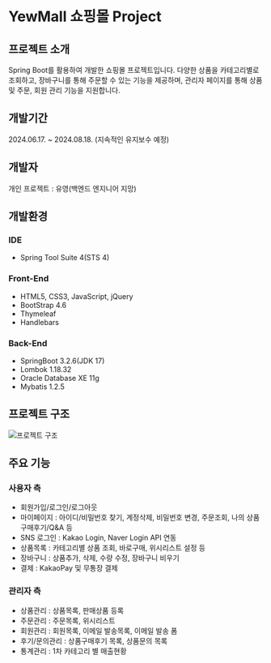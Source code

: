 # YewMall 쇼핑몰 Project


## 프로젝트 소개
Spring Boot를 활용하여 개발한 쇼핑몰 프로젝트입니다. 다양한 상품을 카테고리별로 조회하고, 장바구니를 통해 주문할 수 있는 기능을 제공하며, 관리자 페이지를 통해 상품 및 주문, 회원 관리 기능을 지원합니다.


## 개발기간
2024.06.17. ~ 2024.08.18. (지속적인 유지보수 예정)


## 개발자
개인 프로젝트 : 유영(백엔드 엔지니어 지망)


## 개발환경
### IDE
- Spring Tool Suite 4(STS 4)

### Front-End
- HTML5, CSS3, JavaScript, jQuery
- BootStrap 4.6
- Thymeleaf
- Handlebars

### Back-End
- SpringBoot 3.2.6(JDK 17)
- Lombok 1.18.32
- Oracle Database XE 11g
- Mybatis 1.2.5


## 프로젝트 구조
![프로젝트 구조](https://github.com/user-attachments/assets/41614024-e9d7-458a-9ffb-3e0fe2e3a191)


## 주요 기능
### 사용자 측
- 회원가입/로그인/로그아웃
- 마이페이지 : 아이디/비밀번호 찾기, 계정삭제, 비밀번호 변경, 주문조회, 나의 상품구매후기/Q&A 등
- SNS 로그인 : Kakao Login, Naver Login API 연동
- 상품목록 : 카테고리별 상품 조회, 바로구매, 위시리스트 설정 등
- 장바구니 : 상품추가, 삭제, 수량 수정, 장바구니 비우기
- 결제 : KakaoPay 및 무통장 결제

### 관리자 측
- 상품관리 : 상품목록, 판매상품 등록
- 주문관리 : 주문목록, 위시리스트
- 회원관리 : 회원목록, 이메일 발송목록, 이메일 발송 폼
- 후기/문의관리 : 상품구매후기 목록, 상품문의 목록
- 통계관리 : 1차 카테고리 별 매출현황
